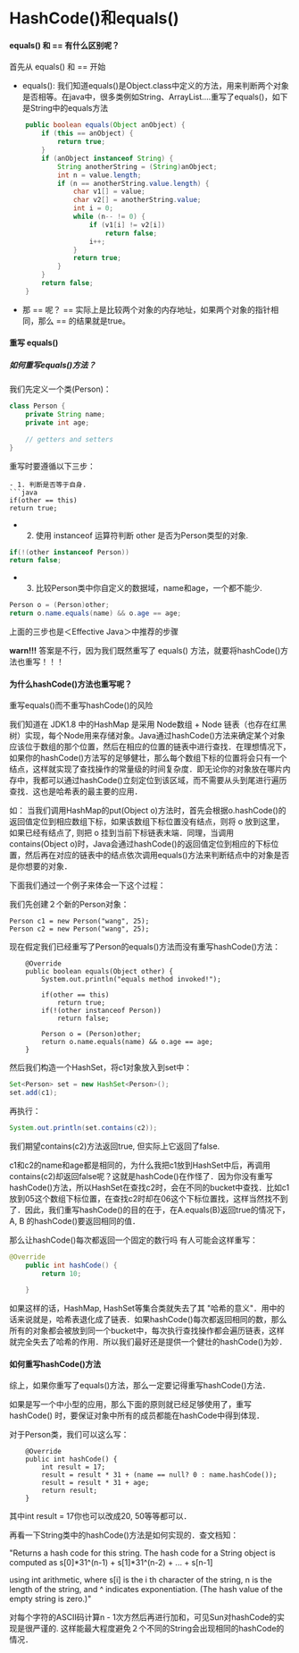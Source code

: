 # HashCode()和equals()
#### equals() 和 == 有什么区别呢？
首先从 equals() 和 == 开始
- equals(): 我们知道equals()是Object.class中定义的方法，用来判断两个对象是否相等。在java中，很多类例如String、ArrayList....重写了equals()，如下是String中的equals方法
```java
    public boolean equals(Object anObject) {
        if (this == anObject) {
            return true;
        }
        if (anObject instanceof String) {
            String anotherString = (String)anObject;
            int n = value.length;
            if (n == anotherString.value.length) {
                char v1[] = value;
                char v2[] = anotherString.value;
                int i = 0;
                while (n-- != 0) {
                    if (v1[i] != v2[i])
                        return false;
                    i++;
                }
                return true;
            }
        }
        return false;
    }
```
- 那 == 呢？ == 实际上是比较两个对象的内存地址，如果两个对象的指针相同，那么 == 的结果就是true。

#### 重写 equals()
##### 如何重写equals()方法？

我们先定义一个类(Person)：
```java
class Person {
	private String name;
	private int age;
	
	// getters and setters
}
```

重写时要遵循以下三步：

```
- 1. 判断是否等于自身.
```java
if(other == this)
return true;
```

- 2. 使用 instanceof 运算符判断 other 是否为Person类型的对象.
```java
if(!(other instanceof Person))
return false;
```
            
- 3. 比较Person类中你自定义的数据域，name和age，一个都不能少.
```java
Person o = (Person)other;
return o.name.equals(name) && o.age == age;
```
上面的三步也是＜Effective Java＞中推荐的步骤

**warn!!!** 答案是不行，因为我们既然重写了 equals() 方法，就要将hashCode()方法也重写！！！

#### 为什么hashCode()方法也重写呢？

重写equals()而不重写hashCode()的风险

我们知道在 JDK1.8 中的HashMap 是采用 Node数组 + Node 链表（也存在红黑树）实现，每个Node用来存储对象。Java通过hashCode()方法来确定某个对象应该位于数组的那个位置，然后在相应的位置的链表中进行查找．在理想情况下，如果你的hashCode()方法写的足够健壮，那么每个数组下标的位置将会只有一个结点，这样就实现了查找操作的常量级的时间复杂度．即无论你的对象放在哪片内存中，我都可以通过hashCode()立刻定位到该区域，而不需要从头到尾进行遍历查找．这也是哈希表的最主要的应用．

如：
当我们调用HashMap的put(Object o)方法时，首先会根据o.hashCode()的返回值定位到相应数组下标，如果该数组下标位置没有结点，则将 o 放到这里，如果已经有结点了, 则把 o 挂到当前下标链表末端．同理，当调用contains(Object o)时，Java会通过hashCode()的返回值定位到相应的下标位置，然后再在对应的链表中的结点依次调用equals()方法来判断结点中的对象是否是你想要的对象．

下面我们通过一个例子来体会一下这个过程：

我们先创建２个新的Person对象：
```
Person c1 = new Person("wang", 25);
Person c2 = new Person("wang", 25);
```

现在假定我们已经重写了Person的equals()方法而没有重写hashCode()方法：
```
    @Override
	public boolean equals(Object other) {
		System.out.println("equals method invoked!");
		
		if(other == this)
			return true;
		if(!(other instanceof Person))
			return false;
		
		Person o = (Person)other;
		return o.name.equals(name) && o.age == age;
	}
```

然后我们构造一个HashSet，将c1对象放入到set中：
```java
Set<Person> set = new HashSet<Person>();
set.add(c1);
```

再执行：
```java
System.out.println(set.contains(c2));
```

我们期望contains(c2)方法返回true, 但实际上它返回了false.

c1和c2的name和age都是相同的，为什么我把c1放到HashSet中后，再调用contains(c2)却返回false呢？这就是hashCode()在作怪了．因为你没有重写hashCode()方法，所以HashSet在查找c2时，会在不同的bucket中查找．比如c1放到05这个数组下标位置，在查找c2时却在06这个下标位置找，这样当然找不到了．因此，我们重写hashCode()的目的在于，在A.equals(B)返回true的情况下，A, B 的hashCode()要返回相同的值．

那么让hashCode()每次都返回一个固定的数行吗
有人可能会这样重写：
```java
@Override
	public int hashCode() {
		return 10;
 
	}
```

如果这样的话，HashMap, HashSet等集合类就失去了其 "哈希的意义"．用<Effective Java>中的话来说就是，哈希表退化成了链表．如果hashCode()每次都返回相同的数，那么所有的对象都会被放到同一个bucket中，每次执行查找操作都会遍历链表，这样就完全失去了哈希的作用．所以我们最好还是提供一个健壮的hashCode()为妙．
    
#### 如何重写hashCode()方法

综上，如果你重写了equals()方法，那么一定要记得重写hashCode()方法．

如果是写一个中小型的应用，那么下面的原则就已经足够使用了，重写 hashCode() 时，要保证对象中所有的成员都能在hashCode中得到体现．

对于Person类，我们可以这么写：
```
    @Override
	public int hashCode() {
		int result = 17;
        result = result * 31 + (name == null? 0 : name.hashCode());
        result = result * 31 + age;
        return result;
	}
```

其中int result = 17你也可以改成20, 50等等都可以．

再看一下String类中的hashCode()方法是如何实现的．查文档知：

"Returns a hash code for this string. The hash code for a String object is computed as
 s[0]*31^(n-1) + s[1]*31^(n-2) + ... + s[n-1]
 
using  int  arithmetic, where  s[i]  is the  i th character of the string,  n  is the length of the string, and  ^  indicates exponentiation. (The hash value of the empty string is zero.)"

对每个字符的ASCII码计算n - 1次方然后再进行加和，可见Sun对hashCode的实现是很严谨的. 这样能最大程度避免２个不同的String会出现相同的hashCode的情况．
